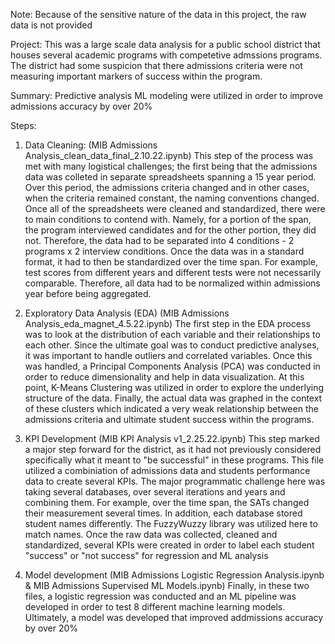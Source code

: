 Note:  Because of the sensitive nature of the data in this project, the raw data is not provided

Project:  This was a large scale data analysis for a public school district that houses several academic programs with competetive admssions programs. The district had some suspicion that there admissions criteria were not measuring important markers of success within the program.

Summary: Predictive analysis ML modeling were utilized in order to improve admissions accuracy by over 20%

Steps: 
1) Data Cleaning: (MIB Admissions Analysis_clean_data_final_2.10.22.ipynb)
This step of the process was met with many logistical challenges; the first being that the admissions data was colleted in separate spreadsheets spanning a 15 year period.  Over this period, the admissions criteria changed and in other cases, when the criteria remained constant, the naming conventions changed.
Once all of the spreadsheets were cleaned and standardized, there were to main conditions to contend with.  Namely, for a portion of the span, the program interviewed candidates and for the other portion, they did not.  Therefore, the data had to be separated into 4 conditions - 2 programs x 2 interview conditions.
Once the data was in a standard format, it had to then be standardized over the time span.  For example, test scores from different years and different tests were not necessarily comparable.  Therefore, all data had to be normalized within admissions year before being aggregated.

2) Exploratory Data Analysis (EDA) (MIB Admissions Analysis_eda_magnet_4.5.22.ipynb)
The first step in the EDA process was to look at the distribution of each variable and their relationships to each other.  Since the ultimate goal was to conduct predictive analyses, it was important to handle outliers and correlated variables.
Once this was handled, a Principal Components Analysis (PCA) was conducted in order to reduce dimensionality and help in data visualization. At this point, K-Means Clustering was utilized in order to explore the underlying structure of the data.
Finally, the actual data was graphed in the context of these clusters which indicated a very weak relationship between the admissions criteria and ultimate student success within the programs.

3) KPI Development (MIB KPI Analysis v1_2.25.22.ipynb)
This step marked a major step forward for the district, as it had not previously considered specifically what it meant to "be successful" in these programs.  This file utilized a combiniation of admissions data and students performance data to create several KPIs.
The major programmatic challenge here was taking several databases, over several iterations and years and combining them.  For example, over the time span, the SATs changed their measurement several times.  In addition, each database stored student names differently.  The FuzzyWuzzy library was utilized here to match names.
Once the raw data was collected, cleaned and standardized, several KPIs were created in order to label each student "success" or "not success" for regression and ML analysis

4) Model development (MIB Admissions Logistic Regression Analysis.ipynb & MIB Admissions Supervised ML Models.ipynb)
Finally, in these two files, a logistic regression was conducted and an ML pipeline was developed in order to test 8 different machine learning models. Ultimately, a model was developed that improved addmissions accuracy by over 20%
 
